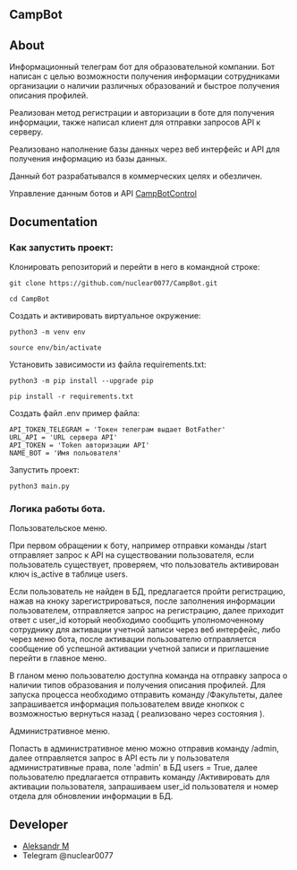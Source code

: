 ## CampBot

## About
Информационный телеграм бот для образовательной компании.
Бот написан с целью возможности получения информации сотрудниками организации о наличии различных образований и быстрое получения описания профилей.

Реализован метод регистрации и авторизации в боте для получения информации, также написал клиент для отправки запросов API к серверу.

Реализовано наполнение базы данных через веб интерфейс и API для получения информацию из базы данных.

Данный бот разрабатывался в коммерческих целях и обезличен.

Управление данным ботов и API [CampBotControl](https://github.com/nuclear0077/CampBotControl)

## Documentation

### Как запустить проект:

Клонировать репозиторий и перейти в него в командной строке:

```
git clone https://github.com/nuclear0077/CampBot.git
```

```
cd CampBot
```

Cоздать и активировать виртуальное окружение:

```
python3 -m venv env
```

```
source env/bin/activate
```

Установить зависимости из файла requirements.txt:

```
python3 -m pip install --upgrade pip
```

```
pip install -r requirements.txt
```

Создать файл .env пример файла:
```
API_TOKEN_TELEGRAM = 'Токен телеграм выдает BotFather'
URL_API = 'URL сервера API'
API_TOKEN = 'Token авторизации API'
NAME_BOT = 'Имя польователя'
```
Запустить проект:

```
python3 main.py
```

### Логика работы бота.
Пользовательское меню.

При первом обращении к боту, например отправки команды /start отправляет запрос к API на существовании пользователя, если пользователь существует, проверяем, что пользователь активирован ключ is_active в таблице users.

Если пользователь не найден в БД, предлагается пройти регистрацию, нажав на кноку зарегистрироваться, после заполнения информации пользователем, отправляется запрос на регистрацию, далее приходит ответ с user_id который необходимо сообщить уполномоченному сотруднику для активации учетной записи через веб интерфейс, либо через меню бота, после активации пользователю отправляется сообщение об успешной активации учетной записи и приглашение перейти в главное меню.

В гланом меню пользователю доступна команда на отправку запроса о наличии типов образования и получения описания профилей.
Для запуска процесса необходимо отправить команду /Факультеты, далее запрашивается информация пользователем ввиде кнопкок с возможностью вернуться назад ( реализовано через состояния ).

Административное меню.

Попасть в административное меню можно отправив команду /admin, далее отправляется запрос в API есть ли у пользователя административные права, поле 'admin' в БД users = True, далее пользователю предлагается отправить команду /Активировать для активации пользователя, запрашиваем user_id пользователя и номер отдела для обновлении информации в БД.


## Developer

- [Aleksandr M](https://github.com/nuclear0077)
- Telegram @nuclear0077

